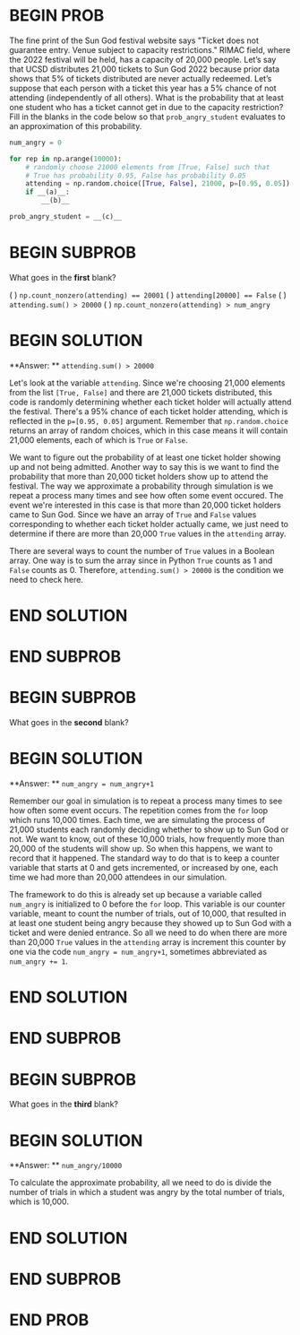 # BEGIN PROB

The fine print of the Sun God festival website says "Ticket does not guarantee entry. Venue subject to capacity restrictions."  RIMAC field, where the 2022 festival will be held, has a capacity of 20,000 people. Let’s say that UCSD distributes 21,000 tickets to Sun God 2022 because prior data shows that 5% of tickets distributed are never actually redeemed. Let’s suppose that each person with a ticket this year has a 5% chance of not attending (independently of all others).  What is the probability that at least one student who has a ticket cannot get in due to the capacity restriction? Fill in the blanks in the code below so that `prob_angry_student` evaluates to an approximation of this probability.

```py
num_angry = 0

for rep in np.arange(10000):
    # randomly choose 21000 elements from [True, False] such that 
    # True has probability 0.95, False has probability 0.05
    attending = np.random.choice([True, False], 21000, p=[0.95, 0.05])
    if __(a)__:
        __(b)__

prob_angry_student = __(c)__
```
# BEGIN SUBPROB

What goes in the **first** blank?

( ) `np.count_nonzero(attending) == 20001`
( ) `attending[20000] == False`
( ) `attending.sum() > 20000`
( ) `np.count_nonzero(attending) > num_angry`

# BEGIN SOLUTION

**Answer: ** `attending.sum() > 20000`

Let's look at the variable `attending`. Since we're choosing 21,000 elements from the list `[True, False]` and there are 21,000 tickets distributed, this code is randomly determining whether each ticket holder will actually attend the festival. There's a 95% chance of each ticket holder attending, which is reflected in the `p=[0.95, 0.05]` argument. Remember that `np.random.choice` returns an array of random choices, which in this case means it will contain 21,000 elements, each of which is `True` or `False`. 

We want to figure out the probability of at least one ticket holder showing up and not being admitted. Another way to say this is we want to find the probability that more than 20,000 ticket holders show up to attend the festival. The way we approximate a probability through simulation is we repeat a process many times and see how often some event occured. The event we're interested in this case is that more than 20,000 ticket holders came to Sun God. Since we have an array of `True` and `False` values corresponding to whether each ticket holder actually came, we just need to determine if there are more than 20,000 `True` values in the `attending` array. 

There are several ways to count the number of `True` values in a Boolean array. One way is to sum the array since in Python `True` counts as 1 and `False` counts as 0. Therefore, `attending.sum() > 20000` is the condition we need to check here.

# END SOLUTION

# END SUBPROB

# BEGIN SUBPROB

What goes in the **second** blank?

# BEGIN SOLUTION

**Answer: ** `num_angry = num_angry+1`

Remember our goal in simulation is to repeat a process many times to see how often some event occurs. The repetition comes from the `for` loop which runs 10,000 times. Each time, we are simulating the process of 21,000 students each randomly deciding whether to show up to Sun God or not. We want to know, out of these 10,000 trials, how frequently more than 20,000 of the students will show up. So when this happens, we want to record that it happened. The standard way to do that is to keep a counter variable that starts at 0 and gets incremented, or increased by one, each time we had more than 20,000 attendees in our simulation. 

The framework to do this is already set up because a variable called `num_angry` is initialized to 0 before the `for` loop. This variable is our counter variable, meant to count the number of trials, out of 10,000, that resulted in at least one student being angry because they showed up to Sun God with a ticket and were denied entrance. So all we need to do when there are more than 20,000 `True` values in the `attending` array is increment this counter by one via the code `num_angry = num_angry+1`, sometimes abbreviated as `num_angry += 1`.


# END SOLUTION

# END SUBPROB

# BEGIN SUBPROB

What goes in the **third** blank?

# BEGIN SOLUTION

**Answer: ** `num_angry/10000`

To calculate the approximate probability, all we need to do is divide the number of trials in which a student was angry by the total number of trials, which is 10,000.  

# END SOLUTION

# END SUBPROB

# END PROB